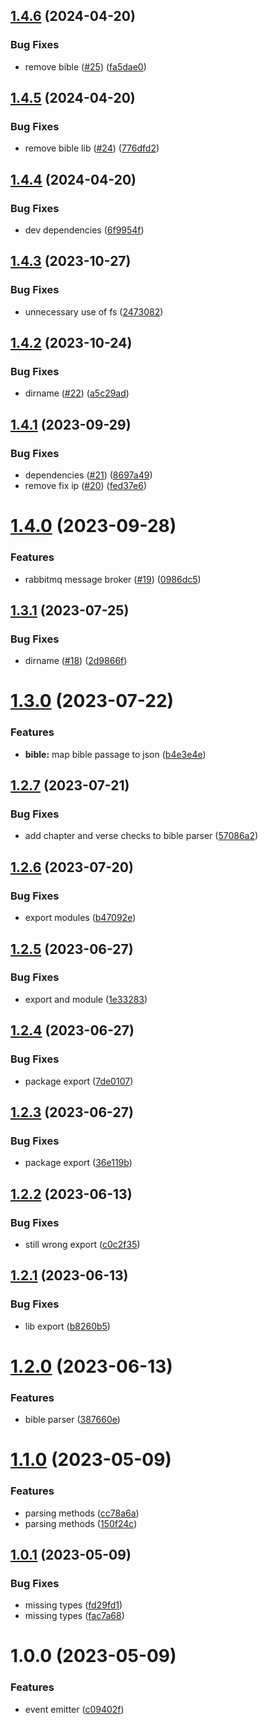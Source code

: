 ## [1.4.6](https://github.com/mloetkemann/alpha8-lib/compare/v1.4.5...v1.4.6) (2024-04-20)


### Bug Fixes

* remove bible ([#25](https://github.com/mloetkemann/alpha8-lib/issues/25)) ([fa5dae0](https://github.com/mloetkemann/alpha8-lib/commit/fa5dae04c287c579bf9ce57a8dbe969c0eadcd60))

## [1.4.5](https://github.com/mloetkemann/alpha8-lib/compare/v1.4.4...v1.4.5) (2024-04-20)


### Bug Fixes

* remove bible lib ([#24](https://github.com/mloetkemann/alpha8-lib/issues/24)) ([776dfd2](https://github.com/mloetkemann/alpha8-lib/commit/776dfd2bf6731852a7cb2ec9bb62c4a468a31361))

## [1.4.4](https://github.com/mloetkemann/alpha8-lib/compare/v1.4.3...v1.4.4) (2024-04-20)


### Bug Fixes

* dev dependencies ([6f9954f](https://github.com/mloetkemann/alpha8-lib/commit/6f9954ff57de5870d7e36779443d19bacfd0ffb1))

## [1.4.3](https://github.com/mloetkemann/alpha8-lib/compare/v1.4.2...v1.4.3) (2023-10-27)


### Bug Fixes

* unnecessary use of fs ([2473082](https://github.com/mloetkemann/alpha8-lib/commit/24730827a6abc992dc51ee5ecafff4749ff1e9fa))

## [1.4.2](https://github.com/mloetkemann/alpha8-lib/compare/v1.4.1...v1.4.2) (2023-10-24)


### Bug Fixes

* dirname ([#22](https://github.com/mloetkemann/alpha8-lib/issues/22)) ([a5c29ad](https://github.com/mloetkemann/alpha8-lib/commit/a5c29ad8f4c4fca414d8c378541ee73424b9cf69))

## [1.4.1](https://github.com/mloetkemann/alpha8-lib/compare/v1.4.0...v1.4.1) (2023-09-29)


### Bug Fixes

* dependencies ([#21](https://github.com/mloetkemann/alpha8-lib/issues/21)) ([8697a49](https://github.com/mloetkemann/alpha8-lib/commit/8697a4936ef0b5c99d40c17ba5c8a8127b88e2de))
* remove fix ip ([#20](https://github.com/mloetkemann/alpha8-lib/issues/20)) ([fed37e6](https://github.com/mloetkemann/alpha8-lib/commit/fed37e69b83c8bd165729ef2e688b843c5149434))

# [1.4.0](https://github.com/mloetkemann/alpha8-lib/compare/v1.3.1...v1.4.0) (2023-09-28)


### Features

* rabbitmq message broker ([#19](https://github.com/mloetkemann/alpha8-lib/issues/19)) ([0986dc5](https://github.com/mloetkemann/alpha8-lib/commit/0986dc54e93317a6db6e1bb00e4de7a427e09dc1))

## [1.3.1](https://github.com/mloetkemann/alpha8-lib/compare/v1.3.0...v1.3.1) (2023-07-25)


### Bug Fixes

* dirname ([#18](https://github.com/mloetkemann/alpha8-lib/issues/18)) ([2d9866f](https://github.com/mloetkemann/alpha8-lib/commit/2d9866fdf6dae6cae158490a36225fe304982ec2))

# [1.3.0](https://github.com/mloetkemann/alpha8-lib/compare/v1.2.7...v1.3.0) (2023-07-22)


### Features

* **bible:** map bible passage to json ([b4e3e4e](https://github.com/mloetkemann/alpha8-lib/commit/b4e3e4e695a926c1b9945752936a87dfccb64bd3))

## [1.2.7](https://github.com/mloetkemann/alpha8-lib/compare/v1.2.6...v1.2.7) (2023-07-21)


### Bug Fixes

* add chapter and verse checks to bible parser ([57086a2](https://github.com/mloetkemann/alpha8-lib/commit/57086a25136bf5c488b71ca2a45c3a0e08f1d4a5))

## [1.2.6](https://github.com/mloetkemann/alpha8-lib/compare/v1.2.5...v1.2.6) (2023-07-20)


### Bug Fixes

* export modules ([b47092e](https://github.com/mloetkemann/alpha8-lib/commit/b47092e0b93a3e3453fb1a80996103dcd4f5fdd5))

## [1.2.5](https://github.com/mloetkemann/alpha8-lib/compare/v1.2.4...v1.2.5) (2023-06-27)


### Bug Fixes

* export and module ([1e33283](https://github.com/mloetkemann/alpha8-lib/commit/1e332832ba3bde64d00483fb8f4acdbf7ca974cf))

## [1.2.4](https://github.com/mloetkemann/alpha8-lib/compare/v1.2.3...v1.2.4) (2023-06-27)


### Bug Fixes

* package export ([7de0107](https://github.com/mloetkemann/alpha8-lib/commit/7de010784c7e49619b85a1db3c1b5c601b9aca42))

## [1.2.3](https://github.com/mloetkemann/alpha8-lib/compare/v1.2.2...v1.2.3) (2023-06-27)


### Bug Fixes

* package export ([36e119b](https://github.com/mloetkemann/alpha8-lib/commit/36e119b1577322ccac63d7bec2af7a59bf27f8c2))

## [1.2.2](https://github.com/mloetkemann/alpha8-lib/compare/v1.2.1...v1.2.2) (2023-06-13)


### Bug Fixes

* still wrong export ([c0c2f35](https://github.com/mloetkemann/alpha8-lib/commit/c0c2f35f94562c78143dd869591f226680a005f2))

## [1.2.1](https://github.com/mloetkemann/alpha8-lib/compare/v1.2.0...v1.2.1) (2023-06-13)


### Bug Fixes

* lib export ([b8260b5](https://github.com/mloetkemann/alpha8-lib/commit/b8260b57bcc119c6f52aa1f6babf6d3a0b2db7a0))

# [1.2.0](https://github.com/mloetkemann/alpha8-lib/compare/v1.1.0...v1.2.0) (2023-06-13)


### Features

* bible parser ([387660e](https://github.com/mloetkemann/alpha8-lib/commit/387660e089fe03ac5e51c98e50afdf42358bd744))

# [1.1.0](https://github.com/mloetkemann/alpha8-lib/compare/v1.0.1...v1.1.0) (2023-05-09)


### Features

* parsing methods ([cc78a6a](https://github.com/mloetkemann/alpha8-lib/commit/cc78a6adab67ec6b07c4b9f04d02180f28125e86))
* parsing methods ([150f24c](https://github.com/mloetkemann/alpha8-lib/commit/150f24c6e5f88602575596a3402ee4764da81cfd))

## [1.0.1](https://github.com/mloetkemann/alpha8-lib/compare/v1.0.0...v1.0.1) (2023-05-09)


### Bug Fixes

* missing types ([fd29fd1](https://github.com/mloetkemann/alpha8-lib/commit/fd29fd1faa53a5586f9eae7e627eaf017afeae1b))
* missing types ([fac7a68](https://github.com/mloetkemann/alpha8-lib/commit/fac7a68acb7800450582682e9a3b67a738aa8678))

# 1.0.0 (2023-05-09)


### Features

* event emitter ([c09402f](https://github.com/mloetkemann/alpha8-lib/commit/c09402f7fb11f94a6a750873984961d2f74a9216))

